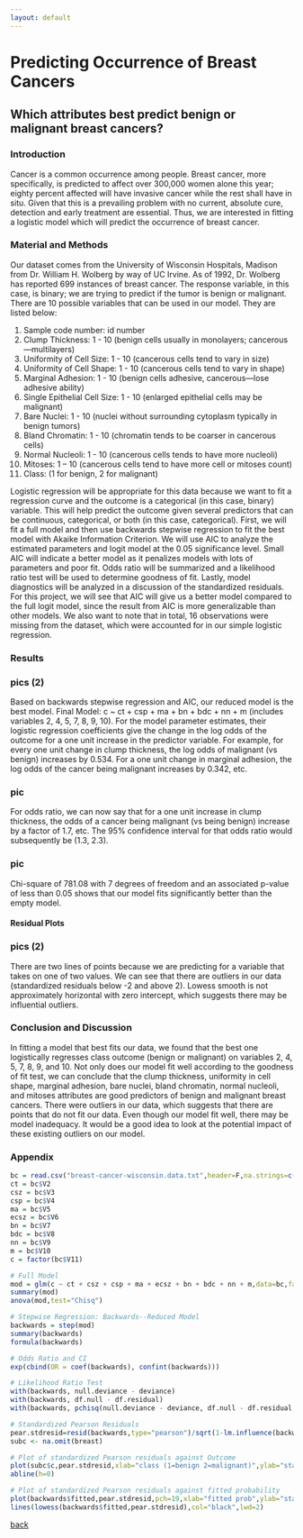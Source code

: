 ```yaml
---
layout: default
---
```


# Predicting Occurrence of Breast Cancers

## Which attributes best predict benign or malignant breast cancers?

### Introduction

Cancer is a common occurrence among people. Breast cancer, more specifically, is
predicted to affect over 300,000 women alone this year; eighty percent affected will have
invasive cancer while the rest shall have in situ. Given that this is a prevailing problem with
no current, absolute cure, detection and early treatment are essential. Thus, we are
interested in fitting a logistic model which will predict the occurrence of breast cancer.

### Material and Methods

Our dataset comes from the University of Wisconsin Hospitals, Madison from Dr. William H.
Wolberg by way of UC Irvine. As of 1992, Dr. Wolberg has reported 699 instances of breast
cancer. The response variable, in this case, is binary; we are trying to predict if the tumor is
benign or malignant. There are 10 possible variables that can be used in our model. They
are listed below:

1. Sample code number: id number
2. Clump Thickness: 1 - 10 (benign cells usually in monolayers; cancerous—multilayers)
3. Uniformity of Cell Size: 1 - 10 (cancerous cells tend to vary in size)
4. Uniformity of Cell Shape: 1 - 10 (cancerous cells tend to vary in shape)
5. Marginal Adhesion: 1 - 10 (benign cells adhesive, cancerous—lose adhesive ability)
6. Single Epithelial Cell Size: 1 - 10 (enlarged epithelial cells may be malignant)
7. Bare Nuclei: 1 - 10 (nuclei without surrounding cytoplasm typically in benign tumors)
8. Bland Chromatin: 1 - 10 (chromatin tends to be coarser in cancerous cells)
9. Normal Nucleoli: 1 - 10 (cancerous cells tends to have more nucleoli)
10. Mitoses: 1 – 10 (cancerous cells tend to have more cell or mitoses count)
11. Class: (1 for benign, 2 for malignant)

Logistic regression will be appropriate for this data because we want to fit a regression
curve and the outcome is a categorical (in this case, binary) variable. This will help predict
the outcome given several predictors that can be continuous, categorical, or both (in this
case, categorical). First, we will fit a full model and then use backwards stepwise regression
to fit the best model with Akaike Information Criterion. We will use AIC to analyze the
estimated parameters and logit model at the 0.05 significance level. Small AIC will indicate
a better model as it penalizes models with lots of parameters and poor fit. Odds ratio will
be summarized and a likelihood ratio test will be used to determine goodness of fit. Lastly,
model diagnostics will be analyzed in a discussion of the standardized residuals.
For this project, we will see that AIC will give us a better model compared to the full logit
model, since the result from AIC is more generalizable than other models. We also want to
note that in total, 16 observations were missing from the dataset, which were accounted
for in our simple logistic regression.

### Results

### pics (2)

Based on backwards stepwise regression and AIC, our reduced model is the best model.
Final Model: c ~ ct + csp + ma + bn + bdc + nn + m (includes variables 2, 4, 5, 7, 8, 9, 10).
For the model parameter estimates, their logistic regression coefficients give the change in
the log odds of the outcome for a one unit increase in the predictor variable. For example,
for every one unit change in clump thickness, the log odds of malignant (vs benign)
increases by 0.534. For a one unit change in marginal adhesion, the log odds of the cancer
being malignant increases by 0.342, etc.

### pic

For odds ratio, we can now say that for a one unit increase in clump thickness, the odds of a
cancer being malignant (vs being benign) increase by a factor of 1.7, etc. The 95%
confidence interval for that odds ratio would subsequently be (1.3, 2.3).

### pic

Chi-square of 781.08 with 7 degrees of freedom and an associated p-value of less than 0.05
shows that our model fits significantly better than the empty model.

#### Residual Plots

### pics (2)

There are two lines of points because we are predicting for a variable that takes on one of
two values. We can see that there are outliers in our data (standardized residuals below -2
and above 2). Lowess smooth is not approximately horizontal with zero intercept, which
suggests there may be influential outliers.

### Conclusion and Discussion

In fitting a model that best fits our data, we found that the best one logistically regresses
class outcome (benign or malignant) on variables 2, 4, 5, 7, 8, 9, and 10. Not only does our
model fit well according to the goodness of fit test, we can conclude that the clump
thickness, uniformity in cell shape, marginal adhesion, bare nuclei, bland chromatin,
normal nucleoli, and mitoses attributes are good predictors of benign and malignant breast
cancers. There were outliers in our data, which suggests that there are points that do not fit
our data. Even though our model fit well, there may be model inadequacy. It would be a
good idea to look at the potential impact of these existing outliers on our model.

### Appendix

```r
bc = read.csv("breast-cancer-wisconsin.data.txt",header=F,na.strings=c("?"))
ct = bc$V2
csz = bc$V3
csp = bc$V4
ma = bc$V5
ecsz = bc$V6
bn = bc$V7
bdc = bc$V8
nn = bc$V9
m = bc$V10
c = factor(bc$V11)

# Full Model
mod = glm(c ~ ct + csz + csp + ma + ecsz + bn + bdc + nn + m,data=bc,family=binomial(link='logit'))
summary(mod)
anova(mod,test="Chisq")

# Stepwise Regression: Backwards--Reduced Model
backwards = step(mod)
summary(backwards)
formula(backwards)

# Odds Ratio and CI
exp(cbind(OR = coef(backwards), confint(backwards)))

# Likelihood Ratio Test
with(backwards, null.deviance - deviance)
with(backwards, df.null - df.residual)
with(backwards, pchisq(null.deviance - deviance, df.null - df.residual, lower.tail = FALSE))

# Standardized Pearson Residuals
pear.stdresid=resid(backwards,type="pearson")/sqrt(1-lm.influence(backwards)$hat)
subc <- na.omit(breast)

# Plot of standardized Pearson residuals against Outcome
plot(subc$c,pear.stdresid,xlab="class (1=benign 2=malignant)",ylab="standardized Pearson residuals")
abline(h=0)

# Plot of standardized Pearson residuals against fitted probability
plot(backwards$fitted,pear.stdresid,pch=19,xlab="fitted prob",ylab="standardized Pearson residuals")
lines(lowess(backwards$fitted,pear.stdresid),col="black",lwd=2)
```

[back](./)
